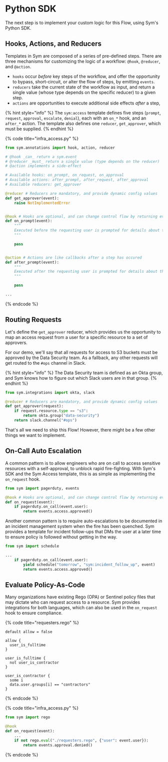 # Python SDK

The next step is to implement your custom logic for this Flow, using Sym's Python SDK.

## Hooks, Actions, and Reducers

Templates in Sym are composed of a series of pre-defined steps. There are three mechanisms for customizing the logic of a workflow: `@hook`, `@reducer`, and `@action`.

* `hooks` occur _before_ key steps of the workflow, and offer the opportunity to bypass, short-circuit, or alter the flow of steps, by emitting `events`.
* `reducers` take the current state of the workflow as input, and return a single value \(whose type depends on the specific reducer\) to a given step.
* `actions` are opportunities to execute additional side effects _after_ a step,

{% hint style="info" %}
The `sym:access` template defines five steps \(`prompt`, `request`, `approval`, `escalate`, `denial`\), each with an `on_*` hook, and an `after_*` action. The template also defines one `reducer`, `get_approver`, which must be supplied.
{% endhint %}

{% code title="infra\_access.py" %}
```python
from sym.annotations import hook, action, reducer

# @hook _can_ return a sym.event
# @reducer _must_ return a single value (type depends on the reducer)
# @action implements a side-effect

# Available hooks: on_prompt, on_request, on_approval
# Available actions: after_prompt, after_request, after_approval
# Available reducers: get_approver

@reducer # Reducers are mandatory, and provide dynamic config values
def get_approver(event):
    raise NotImplementedError


@hook # Hooks are optional, and can change control flow by returning events
def on_prompt(event):
    """
    Executed before the requesting user is prompted for details about their request.
    """

    pass


@action # Actions are like callbacks after a step has occured
def after_prompt(event):
    """
    Executed after the requesting user is prompted for details about their request.
    """

    pass

...
```
{% endcode %}

## Routing Requests

Let's define the `get_approver` reducer, which provides us the opportunity to map an access request from a user for a specific resource to a set of approvers.

For our demo, we'll say that all requests for access to S3 buckets must be approved by the Data Security team. As a fallback, any other requests will get routed to the `#ops` channel in Slack.

{% hint style="info" %}
The Data Security team is defined as an Okta group, and Sym knows how to figure out which Slack users are in that group.
{% endhint %}

```python
from sym.integrations import okta, slack

@reducer # Reducers are mandatory, and provide dynamic config values
def get_approver(request):
    if request.resource.type == "s3":
        return okta.group("data-security")
    return slack.channel("#ops")
```

That's all we need to ship this Flow! However, there might be a few other things we want to implement.

## On-Call Auto Escalation

A common pattern is to allow engineers who are on call to access sensitive resources with a self-approval, to unblock rapid fire-fighting. With Sym's SDK and the Sym Access template, this is as simple as implementing the `on_request` hook.

```python
from sym import pagerduty, events

@hook # Hooks are optional, and can change control flow by returning events
def on_request(event):
    if pagerduty.on_call(event.user):
        return events.access.approved()
```

Another common pattern is to require auto-escalations to be documented in an incident management system when the fire has been quenched. Sym provides a template for incident follow-ups that DMs the user at a later time to ensure policy is followed without getting in the way.

```python
from sym import schedule

...
    if pagerduty.on_call(event.user):
        yield schedule("tomorrow", "sym:incident_follow_up", event)
        return events.access.approved()
```

## Evaluate Policy-As-Code

Many organizations have existing Rego \(OPA\) or Sentinel policy files that may dictate who can request access to a resource. Sym provides integrations for both languages, which can also be used in the `on_request` hook to ensure compliance.

{% code title="requesters.rego" %}
```text
default allow = false

allow {
  user_is_fulltime
}

user_is_fulltime {
  not user_is_contractor
}

user_is_contractor {
  some i
  data.user.groups[i] == "contractors"
}
```
{% endcode %}

{% code title="infra\_access.py" %}
```python
from sym import rego

@hook
def on_request(event):
    ...
    if not rego.eval("./requesters.rego", {"user": event.user}):
        return events.approval.denied()
```
{% endcode %}

